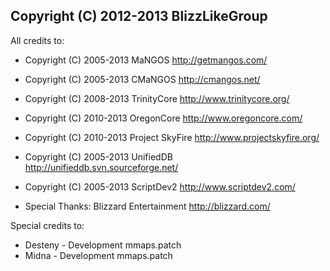 Copyright (C) 2012-2013  BlizzLikeGroup
-------
All credits to:

 * Copyright (C) 2005-2013 MaNGOS <http://getmangos.com/>
 * Copyright (C) 2005-2013 CMaNGOS <http://cmangos.net/>
 * Copyright (C) 2008-2013 TrinityCore <http://www.trinitycore.org/>
 * Copyright (C) 2010-2013 OregonCore <http://www.oregoncore.com/>
 * Copyright (C) 2010-2013 Project SkyFire <http://www.projectskyfire.org/>
 * Copyright (C) 2005-2013 UnifiedDB <http://unifieddb.svn.sourceforge.net/>
 * Copyright (C) 2005-2013 ScriptDev2 <http://www.scriptdev2.com/>

 * Special Thanks: Blizzard Entertainment <http://blizzard.com/>

Special credits to:

 * Desteny - Development mmaps.patch
 * Midna - Development mmaps.patch
